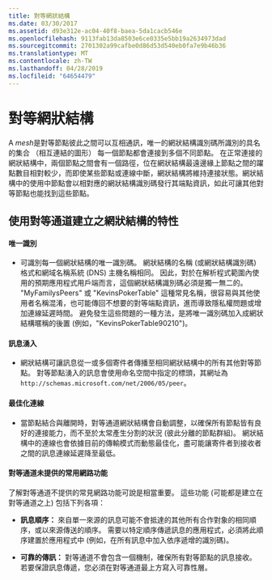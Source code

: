 ```yaml
---
title: 對等網狀結構
ms.date: 03/30/2017
ms.assetid: d93e312e-ac04-40f8-baea-5da1cacb546e
ms.openlocfilehash: 9113fab13da8503e6ce0335e5bb19a2634973dad
ms.sourcegitcommit: 2701302a99cafbe0d86d53d540eb0fa7e9b46b36
ms.translationtype: MT
ms.contentlocale: zh-TW
ms.lasthandoff: 04/28/2019
ms.locfileid: "64654479"
---
```

# <a name="peer-meshes"></a>對等網狀結構
A *mesh*是對等節點彼此之間可以互相通訊，唯一的網狀結構識別碼所識別的具名的集合 （相互連結的圖形） 每一個節點都會連接到多個不同節點。 在正常連接的網狀結構中，兩個節點之間會有一個路徑，位在網狀結構最遠邊緣上節點之間的躍點數目相對較少，而即使某些節點或連線中斷，網狀結構將維持連接狀態。網狀結構中的使用中節點會以相對應的網狀結構識別碼發行其端點資訊，如此可讓其他對等節點也能找到這些節點。  
  
## <a name="characteristics-of-a-mesh-created-using-peer-channel"></a>使用對等通道建立之網狀結構的特性  
  
#### <a name="uniquely-identified"></a>唯一識別  
  
- 可識別每一個網狀結構的唯一識別碼。 網狀結構的名稱 (或網狀結構識別碼) 格式和網域名稱系統 (DNS) 主機名稱相同。 因此，對於在解析程式範圍內使用的預期應用程式用戶端而言，這個網狀結構識別碼必須是獨一無二的。 "MyFamilysPeers" 或 "KevinsPokerTable" 這種常見名稱，很容易與其他使用者名稱混淆，也可能傳回不想要的對等端點資訊，進而導致隱私權問題或增加連線延遲時間。 避免發生這些問題的一種方法，是將唯一識別碼加入成網狀結構暱稱的後置 (例如，"KevinsPokerTable90210")。  
  
#### <a name="message-flooding"></a>訊息湧入  
  
- 網狀結構可讓訊息從一或多個寄件者傳播至相同網狀結構中的所有其他對等節點。 對等節點湧入的訊息會使用命名空間中指定的標頭，其網址為 `http://schemas.microsoft.com/net/2006/05/peer`。  
  
#### <a name="optimized-connections"></a>最佳化連線  
  
- 當節點結合與離開時，對等通道網狀結構會自動調整，以確保所有節點皆有良好的連接能力，而不至於太常產生分割的狀況 (彼此分離的節點群組)。 網狀結構中的連線也會依據目前的傳輸模式而動態最佳化，盡可能讓寄件者到接收者之間的訊息連線延遲降至最低。  
  
#### <a name="popular-network-features-that-peer-channel-does-not-provide"></a>對等通道未提供的常用網路功能  
 了解對等通道不提供的常見網路功能可說是相當重要。 這些功能 (可能都是建立在對等通道之上) 包括下列各項：  
  
- **訊息順序：** 來自單一來源的訊息可能不會抵達的其他所有合作對象的相同順序，或以來源傳送的順序。 需要以特定順序傳遞訊息的應用程式，必須將此順序建置於應用程式中 (例如，在所有訊息中加入依序遞增的識別碼)。  
  
- **可靠的傳訊：** 對等通道不會包含一個機制，確保所有對等節點的訊息接收。 若要保證訊息傳遞，您必須在對等通道最上方寫入可靠性層。
